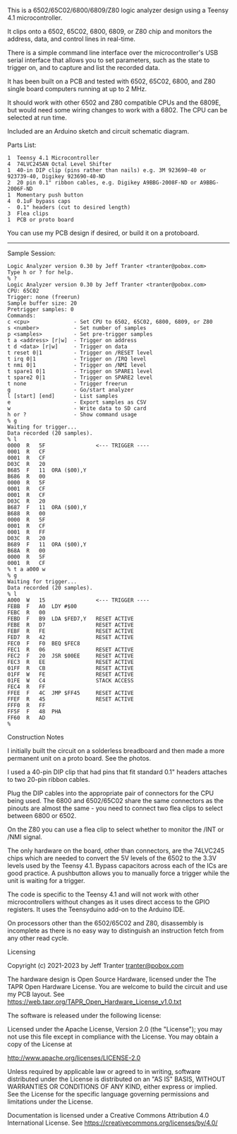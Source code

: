 This is a 6502/65C02/6800/6809/Z80 logic analyzer design using a Teensy
4.1 microcontroller.

It clips onto a 6502, 65C02, 6800, 6809, or Z80 chip and monitors the
address, data, and control lines in real-time.

There is a simple command line interface over the microcontroller's
USB serial interface that allows you to set parameters, such as the
state to trigger on, and to capture and list the recorded data.

It has been built on a PCB and tested with 6502, 65C02, 6800, and Z80
single board computers running at up to 2 MHz.

It should work with other 6502 and Z80 compatible CPUs and the 6809E,
but would need some wiring changes to work with a 6802.
The CPU can be selected at run time.

Included are an Arduino sketch and circuit schematic diagram.

Parts List:

```
1  Teensy 4.1 Microcontroller
4  74LVC245AN Octal Level Shifter
1  40-in DIP clip (pins rather than nails) e.g. 3M 923690-40 or 923739-40, Digikey 923690-40-ND
2  20 pin 0.1" ribbon cables, e.g. Digikey A9BBG-2008F-ND or A9BBG-2006F-ND
1  Momentary push button
4  0.1uF bypass caps
-  0.1" headers (cut to desired length)
3  Flea clips
1  PCB or proto board
```

You can use my PCB design if desired, or build it on a protoboard.

-----------------------------------------------------------------------

Sample Session:

```
Logic Analyzer version 0.30 by Jeff Tranter <tranter@pobox.com>                                     
Type h or ? for help.                                                                               
% ?                                                                                                 
Logic Analyzer version 0.30 by Jeff Tranter <tranter@pobox.com>
CPU: 65C02
Trigger: none (freerun)
Sample buffer size: 20
Pretrigger samples: 0
Commands:
c <cpu>              - Set CPU to 6502, 65C02, 6800, 6809, or Z80
s <number>           - Set number of samples
p <samples>          - Set pre-trigger samples
t a <address> [r|w]  - Trigger on address
t d <data> [r|w]     - Trigger on data
t reset 0|1          - Trigger on /RESET level
t irq 0|1            - Trigger on /IRQ level
t nmi 0|1            - Trigger on /NMI level
t spare1 0|1         - Trigger on SPARE1 level
t spare2 0|1         - Trigger on SPARE2 level
t none               - Trigger freerun
g                    - Go/start analyzer
l [start] [end]      - List samples
e                    - Export samples as CSV
w                    - Write data to SD card
h or ?               - Show command usage
% g
Waiting for trigger...
Data recorded (20 samples).
% l
0000  R   5F                <--- TRIGGER ----
0001  R   CF                
0001  R   CF                
D03C  R   20                
B685  F   11  ORA ($00),Y   
B686  R   00                
0000  R   5F                
0001  R   CF                
0001  R   CF                
D03C  R   20                
B687  F   11  ORA ($00),Y   
B688  R   00                
0000  R   5F                
0001  R   CF                
0001  R   FF                
D03C  R   20                
B689  F   11  ORA ($00),Y   
B68A  R   00                
0000  R   5F                
0001  R   CF                
% t a a000 w
% g
Waiting for trigger...
Data recorded (20 samples).
% l
A000  W   15                <--- TRIGGER ----
FEBB  F   A0  LDY #$00      
FEBC  R   00                
FEBD  F   B9  LDA $FED7,Y   RESET ACTIVE
FEBE  R   D7                RESET ACTIVE
FEBF  R   FE                RESET ACTIVE
FED7  R   42                RESET ACTIVE
FEC0  F   F0  BEQ $FEC8     
FEC1  R   06                RESET ACTIVE
FEC2  F   20  JSR $00EE     RESET ACTIVE
FEC3  R   EE                RESET ACTIVE
01FF  R   CB                RESET ACTIVE
01FF  W   FE                RESET ACTIVE
01FE  W   C4                STACK ACCESS
FEC4  R   FF                
FFEE  F   4C  JMP $FF45     RESET ACTIVE
FFEF  R   45                RESET ACTIVE
FFF0  R   FF                
FF5F  F   48  PHA           
FF60  R   AD                
% 
```

Construction Notes

I initially built the circuit on a solderless breadboard and then made
a more permanent unit on a proto board. See the photos.

I used a 40-pin DIP clip that had pins that fit standard 0.1" headers
attaches to two 20-pin ribbon cables.

Plug the DIP cables into the appropriate pair of connectors for the
CPU being used. The 6800 and 6502/65C02 share the same connectors as
the pinouts are almost the same - you need to connect two flea clips
to select between 6800 or 6502.

On the Z80 you can use a flea clip to select whether to monitor the
/INT or /NMI signal.

The only hardware on the board, other than connectors, are the
74LVC245 chips which are needed to convert the 5V levels of the 6502
to the 3.3V levels used by the Teensy 4.1. Bypass capacitors across
each of the ICs are good practice. A pushbutton allows you to manually
force a trigger while the unit is waiting for a trigger.

The code is specific to the Teensy 4.1 and will not work with other
microcontrollers without changes as it uses direct access to the GPIO
registers. It uses the Teensyduino add-on to the Arduino IDE.

On processors other than the 6502/65C02 and Z80, disassembly is
incomplete as there is no easy way to distinguish an instruction fetch
from any other read cycle.

Licensing

Copyright (c) 2021-2023 by Jeff Tranter <tranter@pobox.com>

The hardware design is Open Source Hardware, licensed under the The TAPR
Open Hardware License. You are welcome to build the circuit and use my
PCB layout.
See https://web.tapr.org/TAPR_Open_Hardware_License_v1.0.txt


The software is released under the following license:

Licensed under the Apache License, Version 2.0 (the "License");
you may not use this file except in compliance with the License.
You may obtain a copy of the License at

  http://www.apache.org/licenses/LICENSE-2.0

Unless required by applicable law or agreed to in writing, software
distributed under the License is distributed on an "AS IS" BASIS,
WITHOUT WARRANTIES OR CONDITIONS OF ANY KIND, either express or implied.
See the License for the specific language governing permissions and
limitations under the License.


Documentation is licensed under a Creative Commons Attribution 4.0
International License.
See https://creativecommons.org/licenses/by/4.0/
